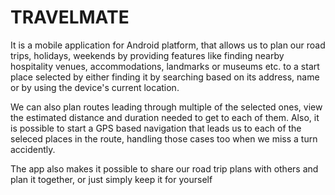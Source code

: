 # TRAVELMATE

It is a mobile application for Android platform,
that allows us to plan our road trips, holidays, weekends by
providing features like finding nearby hospitality venues, accommodations, landmarks or museums etc. 
to a start place selected by either finding it by searching based on its address, name or by using the device's current location.

We can also plan routes leading through multiple of the selected ones, view the estimated distance and duration needed to get to each of them.
Also, it is possible to start a GPS based navigation that leads us to each of the seleced places in the route, handling those cases too when we miss a turn accidently.

The app also makes it possible to share our road trip plans with others and plan it together, or just simply keep it for yourself
